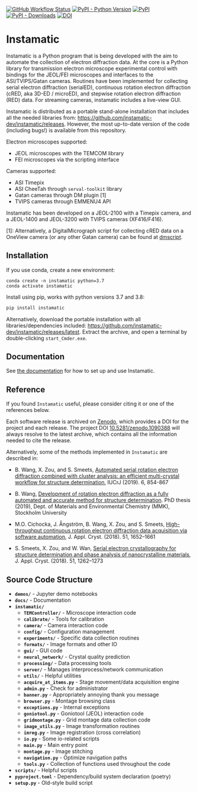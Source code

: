 [![GitHub Workflow Status](https://img.shields.io/github/workflow/status/instamatic-dev/instamatic/build)](https://github.com/instamatic-dev/instamatic/actions)
[![PyPI - Python Version](https://img.shields.io/pypi/pyversions/instamatic)](https://pypi.org/project/instamatic/)
[![PyPI](https://img.shields.io/pypi/v/instamatic.svg?style=flat)](https://pypi.org/project/instamatic/)
[![PyPI - Downloads](https://img.shields.io/pypi/dm/instamatic)](https://pypi.org/project/instamatic/)
[![DOI](https://zenodo.org/badge/DOI/10.5281/zenodo.1090388.svg)](https://doi.org/10.5281/zenodo.1090388)

# Instamatic

Instamatic is a Python program that is being developed with the aim to automate the collection of electron diffraction data. At the core is a Python library for transmission electron microscope experimental control with bindings for the JEOL/FEI microscopes and interfaces to the ASI/TVIPS/Gatan cameras. Routines have been implemented for collecting serial electron diffraction (serialED), continuous rotation electron diffraction (cRED, aka 3D-ED / microED), and stepwise rotation electron diffraction (RED) data. For streaming cameras, instamatic includes a live-view GUI.

Instamatic is distributed as a portable stand-alone installation that includes all the needed libraries from: https://github.com/instamatic-dev/instamatic/releases. However, the most up-to-date version of the code (including bugs!) is available from this repository.

Electron microscopes supported:

- JEOL microscopes with the TEMCOM library
- FEI microscopes via the scripting interface

Cameras supported:

- ASI Timepix
- ASI CheeTah through `serval-toolkit` library
- Gatan cameras through DM plugin [1]
- TVIPS cameras through EMMENU4 API

Instamatic has been developed on a JEOL-2100 with a Timepix camera, and a JEOL-1400 and JEOL-3200 with TVIPS cameras (XF416/F416).

[1]: Alternatively, a DigitalMicrograph script for collecting cRED data on a OneView camera (or any other Gatan camera) can be found at [dmscript](https://github.com/instamatic-dev/InsteaDMatic).

## Installation

If you use conda, create a new environment:

```
conda create -n instamatic python=3.7
conda activate instamatic
```

Install using pip, works with python versions 3.7 and 3.8:

```bash
pip install instamatic
```

Alternatively, download the portable installation with all libraries/dependencies included: https://github.com/instamatic-dev/instamatic/releases/latest. Extract the archive, and open a terminal by double-clicking `start_Cmder.exe`.

## Documentation

See [the documentation](https://instamatic.readthedocs.io) for how to set up and use Instamatic.

## Reference

If you found `Instamatic` useful, please consider citing it or one of the references below.

Each software release is archived on [Zenodo](https://zenodo.org), which provides a DOI for the project and each release. The project DOI [10.5281/zenodo.1090388](https://doi.org/10.5281/zenodo.1090388) will always resolve to the latest archive, which contains all the information needed to cite the release.

Alternatively, some of the methods implemented in `Instamatic` are described in:

- B. Wang, X. Zou, and S. Smeets, [Automated serial rotation electron diffraction combined with cluster analysis: an efficient multi-crystal workflow for structure determination](https://doi.org/10.1107/S2052252519007681), IUCrJ (2019). 6, 854-867

- B. Wang, [Development of rotation electron diffraction as a fully automated and accurate method for structure determination](http://www.diva-portal.org/smash/record.jsf?pid=diva2:1306254). PhD thesis (2019), Dept. of Materials and Environmental Chemistry (MMK), Stockholm University

- M.O. Cichocka, J. Ångström, B. Wang, X. Zou, and S. Smeets, [High-throughput continuous rotation electron diffraction data acquisition via software automation](http://dx.doi.org/10.1107/S1600576718015145), J. Appl. Cryst. (2018). 51, 1652–1661

- S. Smeets, X. Zou, and W. Wan, [Serial electron crystallography for structure determination and phase analysis of nanocrystalline materials](http://dx.doi.org/10.1107/S1600576718009500), J. Appl. Cryst. (2018). 51, 1262–1273

## Source Code Structure

* **`demos/`** - Jupyter demo notebooks
* **`docs/`** - Documentation
* **`instamatic/`**
  * **`TEMController/`** - Microscope interaction code
  * **`calibrate/`** - Tools for calibration
  * **`camera/`** - Camera interaction code
  * **`config/`** - Configuration management
  * **`experiments/`** - Specific data collection routines
  * **`formats/`** - Image formats and other IO
  * **`gui/`** - GUI code
  * **`neural_network/`** - Crystal quality prediction
  * **`processing/`** - Data processing tools
  * **`server/`** - Manages interprocess/network communication
  * **`utils/`** - Helpful utilities
  * **`acquire_at_items.py`** - Stage movement/data acquisition engine
  * **`admin.py`** - Check for administrator
  * **`banner.py`** - Appropriately annoying thank you message
  * **`browser.py`** - Montage browsing class
  * **`exceptions.py`** - Internal exceptions
  * **`goniotool.py`** - Goniotool (JEOL) interaction code
  * **`gridmontage.py`** - Grid montage data collection code
  * **`image_utils.py`** - Image transformation routines
  * **`imreg.py`** - Image registration (cross correlation)
  * **`io.py`** - Some io-related scripts
  * **`main.py`** - Main entry point
  * **`montage.py`** - Image stitching
  * **`navigation.py`** - Optimize navigation paths
  * **`tools.py`** - Collection of functions used throughout the code
* **`scripts/`** - Helpful scripts
* **`pyproject.toml`** - Dependency/build system declaration (poetry)
* **`setup.py`** - Old-style build script
